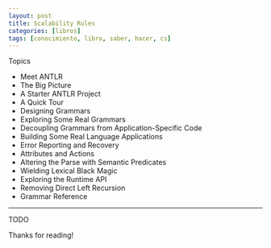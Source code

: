 ```yaml
---
layout: post
title: Scalability Rules
categories: [libros]
tags: [conocimiento, libro, saber, hacer, cs]
---
```


<!--Resumen-->

Topics 

- Meet ANTLR
- The Big Picture
- A Starter ANTLR Project
- A Quick Tour
- Designing Grammars
- Exploring Some Real Grammars
- Decoupling Grammars from Application-Specific Code
- Building Some Real Language Applications
- Error Reporting and Recovery
- Attributes and Actions
- Altering the Parse with Semantic Predicates
- Wielding Lexical Black Magic
- Exploring the Runtime API
- Removing Direct Left Recursion
- Grammar Reference

---

<!--more-->
TODO
  
Thanks for reading!